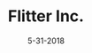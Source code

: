 ---
layout: showcase
title: "Flitter Inc."
android: https://play.google.com/store/apps/details?id=com.deadelectronstudios.flitterinc
website: https://play.google.com/store/apps/details?id=com.deadelectronstudios.flitterinc
date: "5-31-2018"
---